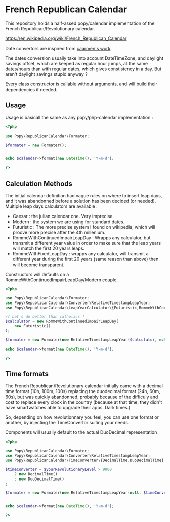 French Republican Calendar
==========================

This repository holds a half-assed popy/calendar implementation of the French
Republican/Revolutionary calendar.

https://en.wikipedia.org/wiki/French_Republican_Calendar

Date convertors are inspired from [caarmen's work](https://github.com/caarmen/french-revolutionary-calendar).

The dates conversion usually take into account DateTimeZone, and daylight
savings offset, which are keeped as regular hour jumps, at the same dates/hours
than with regular dates, which gives constistency in a day.
But aren't daylight savings stupid anyway ?

Every class constructor is callable without arguments, and will build their
dependencies if needed.

Usage
-----

Usage is basicall the same as any popy/php-calendar implementation :

```php
<?php

use Popy\RepublicanCalendar\Formater;

$formater = new Formater();


echo $calendar->format(new DateTime(), 'Y-m-d');

?>
```

Calculation Methods
-------------------

The initial calendar definition had vague rules on where to insert leap days,
and it was abandonned before a solution has been decided (or needed). Multiple
leap days calculators are available :

- Caesar : the julian calendar one. Very imprecise.
- Modern : the system we are using for standard dates.
- Futuristic : The more precise system I found on wikipedia, which will proove
    more precise after the 4th millenium.
- RommeWithContinuedImpairLeapDay : Wrapps any calculator, but transmit a
    different year value in order to make sure that the leap years will match
    the first 20 years leaps.
- RommeWithFixedLeapDay : wrapps any calculator, will transmit a different year
    during the first 20 years (same reason than above) then will become
    transparent.

Constructors will defaults on a RommeWithContinuedImpairLeapDay/Modern couple.

```php
<?php

use Popy\RepublicanCalendar\Formater;
use Popy\RepublicanCalendar\Converter\RelativeTimestampLeapYear;
use Popy\RepublicanCalendar\LeapYearCalculator\{Futuristic,RommeWithContinuedImpairLeapDay};

// Let's do better than catholics !
$calculator = new RommeWithContinuedImpairLeapDay(
    new Futuristic()
);

$formater = new Formater(new RelativeTimestampLeapYear($calculator, null));

echo $calendar->format(new DateTime(), 'Y-m-d');

?>
```


Time formats
------------

The French Republican/Revolutionary calendar initially came with a decimal time
format (10h, 100m, 100s) replacing the duodecimal format (24h, 60m, 60s), but
was quickly abandonned, probably because of the difficuly and cost to replace
every clock in the country (because at that time, they didn't have smartwatches
able to upgrade their apps. Dark times.)

So, depending on how revolutionnary you feel, you can use one format or another,
by injecting the TimeConvertor suiting your needs.

Components will usually default to the actual DuoDecimal representation

```php
<?php

use Popy\RepublicanCalendar\Formater;
use Popy\RepublicanCalendar\Converter\RelativeTimestampLeapYear;
use Popy\RepublicanCalendar\TimeConverter\{DecimalTime,DuoDecimalTime};

$timeConverter = $yourRevolutionaryLevel > 9000
    ? new DecimalTime()
    : new DuoDecimalTime()
;

$formater = new Formater(new RelativeTimestampLeapYear(null, $timeConverter));


echo $calendar->format(new DateTime(), 'Y-m-d');

?>
```
